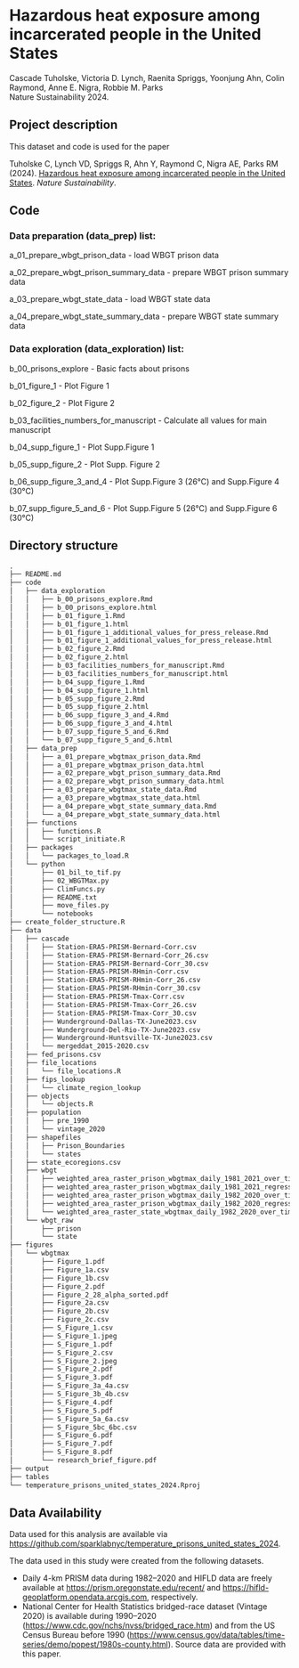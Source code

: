 # Hazardous heat exposure among incarcerated people in the United States

Cascade Tuholske, Victoria D. Lynch, Raenita Spriggs, Yoonjung Ahn, Colin Raymond, Anne E. Nigra, Robbie M. Parks\
Nature Sustainability 2024.

## Project description

This dataset and code is used for the paper 

Tuholske C, Lynch VD, Spriggs R, Ahn Y, Raymond C, Nigra AE, Parks RM (2024). [Hazardous heat exposure among incarcerated people in the United States](https://doi.org/10.1038/s41893-024-01293-y). _Nature Sustainability_.

## Code

### Data preparation (data_prep) list:

a_01_prepare_wbgt_prison_data - load WBGT prison data

a_02_prepare_wbgt_prison_summary_data - prepare WBGT prison summary data

a_03_prepare_wbgt_state_data - load WBGT state data

a_04_prepare_wbgt_state_summary_data - prepare WBGT state summary data

### Data exploration (data_exploration) list:

b_00_prisons_explore - Basic facts about prisons

b_01_figure_1 - Plot Figure 1

b_02_figure_2 - Plot Figure 2

b_03_facilities_numbers_for_manuscript - Calculate all values for main manuscript

b_04_supp_figure_1 - Plot Supp.Figure 1

b_05_supp_figure_2 - Plot Supp. Figure 2

b_06_supp_figure_3_and_4 - Plot Supp.Figure 3 (26°C) and Supp.Figure 4 (30°C)

b_07_supp_figure_5_and_6 - Plot Supp.Figure 5 (26°C) and Supp.Figure 6 (30°C)

## Directory structure

```md
.
├── README.md
├── code
│   ├── data_exploration
│   │   ├── b_00_prisons_explore.Rmd
│   │   ├── b_00_prisons_explore.html
│   │   ├── b_01_figure_1.Rmd
│   │   ├── b_01_figure_1.html
│   │   ├── b_01_figure_1_additional_values_for_press_release.Rmd
│   │   ├── b_01_figure_1_additional_values_for_press_release.html
│   │   ├── b_02_figure_2.Rmd
│   │   ├── b_02_figure_2.html
│   │   ├── b_03_facilities_numbers_for_manuscript.Rmd
│   │   ├── b_03_facilities_numbers_for_manuscript.html
│   │   ├── b_04_supp_figure_1.Rmd
│   │   ├── b_04_supp_figure_1.html
│   │   ├── b_05_supp_figure_2.Rmd
│   │   ├── b_05_supp_figure_2.html
│   │   ├── b_06_supp_figure_3_and_4.Rmd
│   │   ├── b_06_supp_figure_3_and_4.html
│   │   ├── b_07_supp_figure_5_and_6.Rmd
│   │   └── b_07_supp_figure_5_and_6.html
│   ├── data_prep
│   │   ├── a_01_prepare_wbgtmax_prison_data.Rmd
│   │   ├── a_01_prepare_wbgtmax_prison_data.html
│   │   ├── a_02_prepare_wbgt_prison_summary_data.Rmd
│   │   ├── a_02_prepare_wbgt_prison_summary_data.html
│   │   ├── a_03_prepare_wbgtmax_state_data.Rmd
│   │   ├── a_03_prepare_wbgtmax_state_data.html
│   │   ├── a_04_prepare_wbgt_state_summary_data.Rmd
│   │   └── a_04_prepare_wbgt_state_summary_data.html
│   ├── functions
│   │   ├── functions.R
│   │   └── script_initiate.R
│   ├── packages
│   │   └── packages_to_load.R
│   └── python
│       ├── 01_bil_to_tif.py
│       ├── 02_WBGTMax.py
│       ├── ClimFuncs.py
│       ├── README.txt
│       ├── move_files.py
│       └── notebooks
├── create_folder_structure.R
├── data
│   ├── cascade
│   │   ├── Station-ERA5-PRISM-Bernard-Corr.csv
│   │   ├── Station-ERA5-PRISM-Bernard-Corr_26.csv
│   │   ├── Station-ERA5-PRISM-Bernard-Corr_30.csv
│   │   ├── Station-ERA5-PRISM-RHmin-Corr.csv
│   │   ├── Station-ERA5-PRISM-RHmin-Corr_26.csv
│   │   ├── Station-ERA5-PRISM-RHmin-Corr_30.csv
│   │   ├── Station-ERA5-PRISM-Tmax-Corr.csv
│   │   ├── Station-ERA5-PRISM-Tmax-Corr_26.csv
│   │   ├── Station-ERA5-PRISM-Tmax-Corr_30.csv
│   │   ├── Wunderground-Dallas-TX-June2023.csv
│   │   ├── Wunderground-Del-Rio-TX-June2023.csv
│   │   ├── Wunderground-Huntsville-TX-June2023.csv
│   │   └── mergeddat_2015-2020.csv
│   ├── fed_prisons.csv
│   ├── file_locations
│   │   └── file_locations.R
│   ├── fips_lookup
│   │   └── climate_region_lookup
│   ├── objects
│   │   └── objects.R
│   ├── population
│   │   ├── pre_1990
│   │   └── vintage_2020
│   ├── shapefiles
│   │   ├── Prison_Boundaries
│   │   └── states
│   ├── state_ecoregions.csv
│   ├── wbgt
│   │   ├── weighted_area_raster_prison_wbgtmax_daily_1981_2021_over_time.rds
│   │   ├── weighted_area_raster_prison_wbgtmax_daily_1981_2021_regression_analysis.rds
│   │   ├── weighted_area_raster_prison_wbgtmax_daily_1982_2020_over_time.rds
│   │   ├── weighted_area_raster_prison_wbgtmax_daily_1982_2020_regression_analysis.rds
│   │   └── weighted_area_raster_state_wbgtmax_daily_1982_2020_over_time.rds
│   └── wbgt_raw
│       ├── prison
│       └── state
├── figures
│   └── wbgtmax
│       ├── Figure_1.pdf
│       ├── Figure_1a.csv
│       ├── Figure_1b.csv
│       ├── Figure_2.pdf
│       ├── Figure_2_28_alpha_sorted.pdf
│       ├── Figure_2a.csv
│       ├── Figure_2b.csv
│       ├── Figure_2c.csv
│       ├── S_Figure_1.csv
│       ├── S_Figure_1.jpeg
│       ├── S_Figure_1.pdf
│       ├── S_Figure_2.csv
│       ├── S_Figure_2.jpeg
│       ├── S_Figure_2.pdf
│       ├── S_Figure_3.pdf
│       ├── S_Figure_3a_4a.csv
│       ├── S_Figure_3b_4b.csv
│       ├── S_Figure_4.pdf
│       ├── S_Figure_5.pdf
│       ├── S_Figure_5a_6a.csv
│       ├── S_Figure_5bc_6bc.csv
│       ├── S_Figure_6.pdf
│       ├── S_Figure_7.pdf
│       ├── S_Figure_8.pdf
│       └── research_brief_figure.pdf
├── output
├── tables
└── temperature_prisons_united_states_2024.Rproj
```

## Data Availability

Data used for this analysis are available via https://github.com/sparklabnyc/temperature_prisons_united_states_2024. 

The data used in this study were created from the following datasets. 
- Daily 4-km PRISM data during 1982–2020 and HIFLD data are freely available at https://prism.oregonstate.edu/recent/ and https://hifld-geoplatform.opendata.arcgis.com, respectively.
- National Center for Health Statistics bridged-race dataset (Vintage 2020) is available during 1990–2020 (https://www.cdc.gov/nchs/nvss/bridged_race.htm) and from the US Census Bureau before 1990 (https://www.census.gov/data/tables/time-series/demo/popest/1980s-county.html). Source data are provided with this paper.
